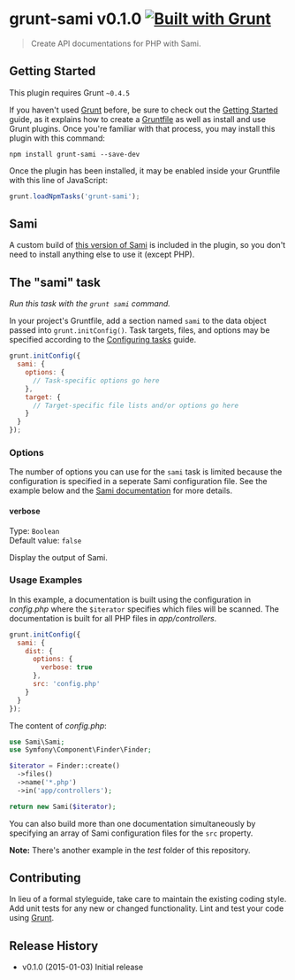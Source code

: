 # grunt-sami v0.1.0 [![Built with Grunt](https://cdn.gruntjs.com/builtwith.png)](http://gruntjs.com/)

> Create API documentations for PHP with Sami.

## Getting Started
This plugin requires Grunt `~0.4.5`

If you haven't used [Grunt](http://gruntjs.com/) before, be sure to check out
the [Getting Started](http://gruntjs.com/getting-started) guide, as it explains
how to create a [Gruntfile](http://gruntjs.com/sample-gruntfile) as well as
install and use Grunt plugins. Once you're familiar with that process, you may
install this plugin with this command:

```shell
npm install grunt-sami --save-dev
```

Once the plugin has been installed, it may be enabled inside your Gruntfile
with this line of JavaScript:

```js
grunt.loadNpmTasks('grunt-sami');
```

## Sami
A custom build of
[this version of Sami](https://github.com/FriendsOfPHP/Sami/tree/0e70f3316920df58d903de0bf2222e49784c8317)
is included in the plugin, so you don't need to install anything else to use it
(except PHP).

## The "sami" task
*Run this task with the `grunt sami` command.*

In your project's Gruntfile, add a section named `sami` to the data object
passed into `grunt.initConfig()`. Task targets, files, and options may be
specified according to the
[Configuring tasks](http://gruntjs.com/configuring-tasks) guide.

```js
grunt.initConfig({
  sami: {
    options: {
      // Task-specific options go here
    },
    target: {
      // Target-specific file lists and/or options go here
    }
  }
});
```

### Options
The number of options you can use for the `sami` task is limited because the
configuration is specified in a seperate Sami configuration file. See the
example below and the
[Sami documentation](https://github.com/FriendsOfPHP/Sami/blob/master/README.rst)
for more details.

#### verbose
Type: `Boolean`  
Default value: `false`

Display the output of Sami.

### Usage Examples
In this example, a documentation is built using the configuration in
*config.php* where the `$iterator` specifies which files will be scanned. The
documentation is built for all PHP files in *app/controllers*.

```js
grunt.initConfig({
  sami: {
    dist: {
      options: {
        verbose: true
      },
      src: 'config.php'
    }
  }
});
```
The content of *config.php*:

```php
use Sami\Sami;
use Symfony\Component\Finder\Finder;

$iterator = Finder::create()
  ->files()
  ->name('*.php')
  ->in('app/controllers');

return new Sami($iterator);
```

You can also build more than one documentation simultaneously by specifying an
array of Sami configuration files for the `src` property.

**Note:** There's another example in the *test* folder of this repository.

## Contributing
In lieu of a formal styleguide, take care to maintain the existing coding
style. Add unit tests for any new or changed functionality. Lint and test your
code using [Grunt](http://gruntjs.com/).

## Release History
* v0.1.0 (2015-01-03) Initial release
